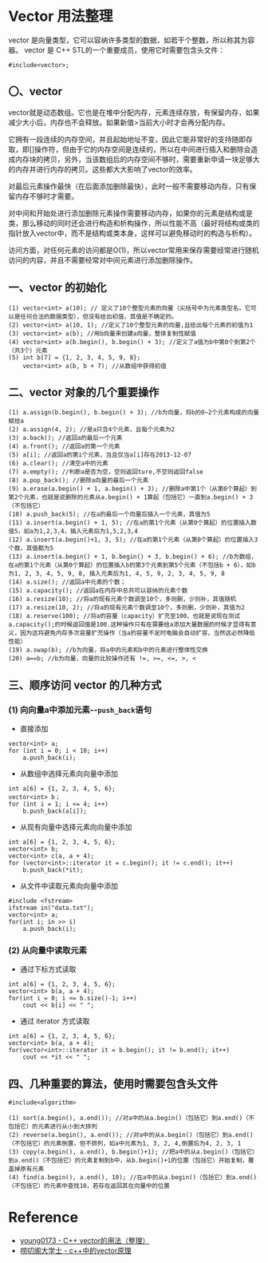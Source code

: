 # Vector 用法整理
vector 是向量类型，它可以容纳许多类型的数据，如若干个整数，所以称其为容器。
vector 是 C++ STL的一个重要成员，使用它时需要包含头文件：
```
#include<vector>;
```
## 〇、vector
vector就是动态数组。它也是在堆中分配内存，元素连续存放，有保留内存，如果减少大小后，内存也不会释放。如果新值>当前大小时才会再分配内存。

它拥有一段连续的内存空间，并且起始地址不变，因此它能非常好的支持随即存取，即[]操作符，但由于它的内存空间是连续的，所以在中间进行插入和删除会造成内存块的拷贝，另外，当该数组后的内存空间不够时，需要重新申请一块足够大的内存并进行内存的拷贝。这些都大大影响了vector的效率。

对最后元素操作最快（在后面添加删除最快），此时一般不需要移动内存，只有保留内存不够时才需要。

对中间和开始处进行添加删除元素操作需要移动内存，如果你的元素是结构或是类，那么移动的同时还会进行构造和析构操作，所以性能不高（最好将结构或类的指针放入vector中，而不是结构或类本身，这样可以避免移动时的构造与析构）。

访问方面，对任何元素的访问都是O(1)，所以vector常用来保存需要经常进行随机访问的内容，并且不需要经常对中间元素进行添加删除操作。
## 一、vector 的初始化
```
(1) vector<int> a(10); // 定义了10个整型元素的向量（尖括号中为元素类型名，它可以是任何合法的数据类型），但没有给出初值，其值是不确定的。
(2) vector<int> a(10, 1); //定义了10个整型元素的向量,且给出每个元素的初值为1
(3) vector<int> a(b); //用b向量来创建a向量，整体复制性赋值
(4) vector<int> a(b.begin(), b.begin() + 3); //定义了a值为b中第0个到第2个（共3个）元素
(5) int b[7] = {1, 2, 3, 4, 5, 9, 8};
    vector<int> a(b, b + 7); //从数组中获得初值
```
## 二、vector 对象的几个重要操作
```
(1) a.assign(b.begin(), b.begin() + 3); //b为向量，将b的0~2个元素构成的向量赋给a
(2) a.assign(4, 2); //是a只含4个元素，且每个元素为2
(3) a.back(); //返回a的最后一个元素
(4) a.front(); //返回a的第一个元素
(5) a[i]; //返回a的第i个元素，当且仅当a[i]存在2013-12-07
(6) a.clear(); //清空a中的元素
(7) a.empty(); //判断a是否为空，空则返回ture,不空则返回false
(8) a.pop_back(); //删除a向量的最后一个元素
(9) a.erase(a.begin() + 1, a.begin() + 3); //删除a中第1个（从第0个算起）到第2个元素，也就是说删除的元素从a.begin() + 1算起（包括它）一直到a.begin() + 3（不包括它）
(10) a.push_back(5); //在a的最后一个向量后插入一个元素，其值为5
(11) a.insert(a.begin() + 1, 5); //在a的第1个元素（从第0个算起）的位置插入数值5，如a为1,2,3,4，插入元素后为1,5,2,3,4
(12) a.insert(a.begin()+1, 3, 5); //在a的第1个元素（从第0个算起）的位置插入3个数，其值都为5
(13) a.insert(a.begin() + 1, b.begin() + 3, b.begin() + 6); //b为数组，在a的第1个元素（从第0个算起）的位置插入b的第3个元素到第5个元素（不包括b + 6），如b为1, 2, 3, 4, 5, 9, 8, 插入元素后为1, 4, 5, 9, 2, 3, 4, 5, 9, 8
(14) a.size(); //返回a中元素的个数；
(15) a.capacity(); //返回a在内存中总共可以容纳的元素个数
(16) a.resize(10); //将a的现有元素个数调至10个，多则删，少则补，其值随机
(17) a.resize(10, 2); //将a的现有元素个数调至10个，多则删，少则补，其值为2
(18) a.reserve(100); //将a的容量（capacity）扩充至100，也就是说现在测试a.capacity();的时候返回值是100.这种操作只有在需要给a添加大量数据的时候才显得有意义，因为这将避免内存多次容量扩充操作（当a的容量不足时电脑会自动扩容，当然这必然降低性能） 
(19) a.swap(b); //b为向量，将a中的元素和b中的元素进行整体性交换
(20) a==b; //b为向量，向量的比较操作还有 !=, >=, <=, >, <
```
## 三、顺序访问 vector 的几种方式
### (1) 向向量a中添加元素--`push_back`语句
- 直接添加
```
vector<int> a;
for (int i = 0; i < 10; i++)
    a.push_back(i);
```
- 从数组中选择元素向向量中添加
```
int a[6] = {1, 2, 3, 4, 5, 6};
vector<int> b；
for (int i = 1; i <= 4; i++)
    b.push_back(a[i]);
```
- 从现有向量中选择元素向向量中添加
```
int a[6] = {1, 2, 3, 4, 5, 6};
vector<int> b;
vector<int> c(a, a + 4);
for (vector<int>::iterator it = c.begin(); it != c.end(); it++)
    b.push_back(*it);
```
- 从文件中读取元素向向量中添加
```
#include <fstream>
ifstream in("data.txt");
vector<int> a;
for(int i; in >> i)
    a.push_back(i);
```
### (2) 从向量中读取元素
- 通过下标方式读取
```
int a[6] = {1, 2, 3, 4, 5, 6};
vector<int> b(a, a + 4);
for(int i = 0; i <= b.size()-1; i++)
    cout << b[i] << " ";
```
- 通过 iterator 方式读取
```
int a[6] = {1, 2, 3, 4, 5, 6};
vector<int> b(a, a + 4);
for(vector<int>::iterator it = b.begin(); it != b.end(); it++)
    cout << *it << " ";
``` 
## 四、几种重要的算法，使用时需要包含头文件
```
#include<algorithm>
```
```
(1) sort(a.begin(), a.end()); //对a中的从a.begin()（包括它）到a.end()（不包括它）的元素进行从小到大排列
(2) reverse(a.begin(), a.end()); //对a中的从a.begin()（包括它）到a.end()（不包括它）的元素倒置，但不排列，如a中元素为1, 3, 2, 4,倒置后为4, 2, 3, 1
(3) copy(a.begin(), a.end(), b.begin()+1); //把a中的从a.begin()（包括它）到a.end()（不包括它）的元素复制到b中，从b.begin()+1的位置（包括它）开始复制，覆盖掉原有元素
(4) find(a.begin(), a.end(), 10); //在a中的从a.begin()（包括它）到a.end()（不包括它）的元素中查找10，若存在返回其在向量中的位置
```
# Reference
- [young0173 - C++ vector的用法（整理）](http://www.cnblogs.com/Nonono-nw/p/3462183.html)
- [唠叨阁大学士 - c++中的vector原理](https://www.cnblogs.com/laodageblog/p/3777563.html)